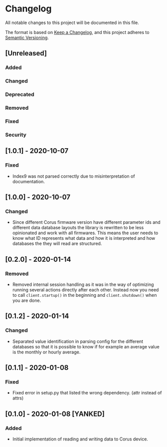 # Changelog
All notable changes to this project will be documented in this file.

The format is based on [Keep a Changelog](https://keepachangelog.com/en/1.0.0/),
and this project adheres to [Semantic Versioning](https://semver.org/spec/v2.0.0.html).

## [Unreleased]
### Added 
### Changed
### Deprecated
### Removed
### Fixed
### Security

## [1.0.1] - 2020-10-07

### Fixed
- Index9 was not parsed correctly due to misinterpretation of documentation.

## [1.0.0] - 2020-10-07

### Changed
 - Since different Corus firmware version have different parameter ids and different 
   data database layouts the library is rewritten to be less opinionated and work with 
   all firmwares. This means the user needs to know what ID represents what data and 
   how it is interpreted and how databases the they will read are structured.
  
## [0.2.0] - 2020-01-14

### Removed
- Removed internal session handling as it was in the way of optimizing running several actions
directly after each other. Instead now you need to call `client.startup()` in the
beginning and `client.shutdown()` when you are done. 

## [0.1.2] - 2020-01-14

### Changed
-  Separated value identification in parsing config for the different databases so that 
it is possible to know if for example an average value is the monthly or hourly average.  

## [0.1.1] - 2020-01-08

### Fixed
- Fixed error in setup.py that listed the wrong dependency. (attr instead of attrs)

## [0.1.0] - 2020-01-08 [YANKED]

### Added
- Initial implementation of reading and writing data to Corus device.